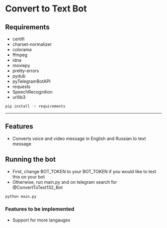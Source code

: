 # Convert to Text Bot

## Requirements

- certifi
- charset-normalizer
- colorama
- ffmpeg
- idna
- moviepy
- pretty-errors
- pydub
- pyTelegramBotAPI
- requests
- SpeechRecognition
- urllib3


```bash 
pip install -r requirements
```
****

## Features

- Converts voice and video message in English and Russian to text message


## Running the bot
- First, change BOT_TOKEN to your BOT_TOKEN if you would like to test this on your bot
- Otherwise, run main.py and on telegram search for @ConvertToText132_Bot 
```bash 
python main.py
```

### Features to be implemented
- Support for more langauges